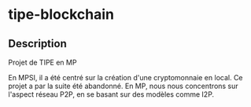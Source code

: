 # tipe-blockchain

## Description

Projet de TIPE en MP

En MPSI, il a été centré sur la création d'une cryptomonnaie en local. Ce projet a par la suite été abandonné.
En MP, nous nous concentrons sur l'aspect réseau P2P, en se basant sur des modèles comme I2P.

